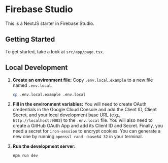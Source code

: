 # Firebase Studio

This is a NextJS starter in Firebase Studio.

## Getting Started

To get started, take a look at `src/app/page.tsx`.

## Local Development

1.  **Create an environment file:** Copy `.env.local.example` to a new file named `.env.local`.

    ```bash
    cp .env.local.example .env.local
    ```

2.  **Fill in the environment variables:** You will need to create OAuth credentials in the Google Cloud Console and add the Client ID, Client Secret, and your local development base URL (e.g., `http://localhost:9002`) to the `.env.local` file. You will also need to create a GitHub OAuth App and add its Client ID and Secret. Finally, you need a secret for `iron-session` to encrypt cookies. You can generate a new one by running `openssl rand -base64 32` in your terminal.

3.  **Run the development server:**

    ```bash
    npm run dev
    ```
